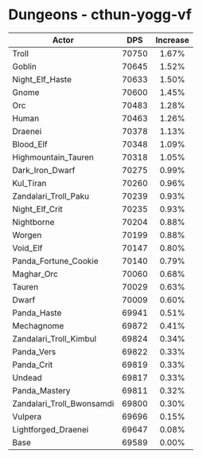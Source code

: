 # Dungeons - cthun-yogg-vf
| Actor | DPS | Increase |
|---|:---:|:---:|
|Troll|70750|1.67%|
|Goblin|70645|1.52%|
|Night_Elf_Haste|70633|1.50%|
|Gnome|70600|1.45%|
|Orc|70483|1.28%|
|Human|70463|1.26%|
|Draenei|70378|1.13%|
|Blood_Elf|70348|1.09%|
|Highmountain_Tauren|70318|1.05%|
|Dark_Iron_Dwarf|70275|0.99%|
|Kul_Tiran|70260|0.96%|
|Zandalari_Troll_Paku|70239|0.93%|
|Night_Elf_Crit|70235|0.93%|
|Nightborne|70204|0.88%|
|Worgen|70199|0.88%|
|Void_Elf|70147|0.80%|
|Panda_Fortune_Cookie|70140|0.79%|
|Maghar_Orc|70060|0.68%|
|Tauren|70029|0.63%|
|Dwarf|70009|0.60%|
|Panda_Haste|69941|0.51%|
|Mechagnome|69872|0.41%|
|Zandalari_Troll_Kimbul|69824|0.34%|
|Panda_Vers|69822|0.33%|
|Panda_Crit|69819|0.33%|
|Undead|69817|0.33%|
|Panda_Mastery|69811|0.32%|
|Zandalari_Troll_Bwonsamdi|69800|0.30%|
|Vulpera|69696|0.15%|
|Lightforged_Draenei|69647|0.08%|
|Base|69589|0.00%|
